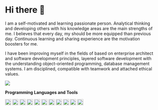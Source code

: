# Hi there 🤙

I am a self-motivated and learning passionate person. Analytical thinking and developing others with his knowledge areas are the main strengths of me. I believes that every day, my should be more equipped than previous day. Continuous learning and sharing experience are the motivation boosters for me.

I have been improving myself in the fields of based on enterprise architect and software development principles, layered software development with the understanding object-oriented programming, database management systems. I am disciplined, compatible with teamwork and attached ethical values.

<p align="left">
  <a target="_blank" href="https://www.linkedin.com/in/gurhantekoglu"><img src="https://img.shields.io/badge/linkedin-%230077B5.svg?&style=for-the-badge&logo=linkedin&logoColor=white"></a>
</p>

<b>Programming Languages and Tools</b>

<code><img height="20" src="https://www.mytoworld.com/wp-content/uploads/2020/11/pyhton-nedir.png"></code>
<code><img height="20" src="https://brandslogos.com/wp-content/uploads/images/large/java-logo-1.png"></code>
<code><img height="20" src="https://www.dariawan.com/media/images/tech-spring-boot.width-1024.png"></code>
<code><img height="20" src="https://www.erenalgan.com.tr/wp-content/uploads/2019/11/PHP-PNG-File.png"></code>
<code><img height="20" src="https://upload.wikimedia.org/wikipedia/commons/thumb/9/99/Unofficial_JavaScript_logo_2.svg/480px-Unofficial_JavaScript_logo_2.svg.png"></code>
<code><img height="20" src="https://upload.wikimedia.org/wikipedia/commons/thumb/4/47/React.svg/1200px-React.svg.png"></code>
<code><img height="20" src="https://react.semantic-ui.com/logo.png"></code>
<code><img height="20" src="https://www.digitalkure.com/wp-content/uploads/2019/01/bootstrap-1.png"></code>
<code><img height="20" src="https://d1.awsstatic.com/asset-repository/products/amazon-rds/1024px-MySQL.ff87215b43fd7292af172e2a5d9b844217262571.png"></code>
<code><img height="20" src="https://bbozkurt.files.wordpress.com/2012/02/1ab.png"></code>
<code><img height="20" src="https://cdn.iconscout.com/icon/free/png-256/firebase-3521427-2944871.png"></code>
